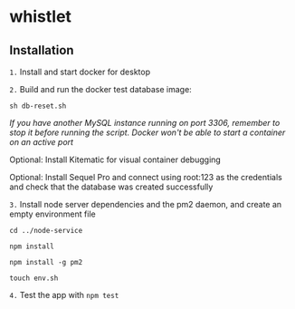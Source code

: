 # whistlet

## Installation

`1.` Install and start docker for desktop

`2.` Build and run the docker test database image:
```
sh db-reset.sh

```
*If you have another MySQL instance running on port 3306, remember to stop it before running the script. Docker won't be able to start a container on an active port*

Optional: Install Kitematic for visual container debugging

Optional: Install Sequel Pro and connect using root:123 as the credentials and check that the database was created successfully

`3.` Install node server dependencies and the pm2 daemon, and create an empty environment file
```
cd ../node-service

npm install

npm install -g pm2

touch env.sh
```

`4.` Test the app with `npm test`
